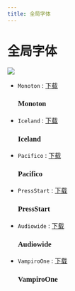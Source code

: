 ```yaml
---
title: 全局字体
---
```


# 全局字体

![](https://fakeimg.pl/740x200/ba8f6c/FFFFFF/?text=font&font=noto)

* `Monoton` : [下载](http://themes.googleusercontent.com/static/fonts/monoton/v4/AKI-lyzyNHXByGHeOcds_w.woff)
    <h3 style="font-family: Monoton">Monoton</h3>
* `Iceland` : [下载](http://themes.googleusercontent.com/static/fonts/iceland/v3/F6LYTZLHrG9BNYXRjU7RSw.woff)
    <h3 style="font-family: Iceland">Iceland</h3>
* `Pacifico` : [下载](http://themes.googleusercontent.com/static/fonts/pacifico/v5/yunJt0R8tCvMyj_V4xSjafesZW2xOQ-xsNqO47m55DA.woff)
    <h3 style="font-family: Pacifico">Pacifico</h3>
* `PressStart` : [下载](http://themes.googleusercontent.com/static/fonts/pressstart2p/v2/8Lg6LX8-ntOHUQnvQ0E7o3dD2UuwsmbX3BOp4SL_VwM.woff)
    <h3 style="font-family: PressStart">PressStart</h3>
* `Audiowide` : [下载](http://themes.googleusercontent.com/static/fonts/audiowide/v2/8XtYtNKEyyZh481XVWfVOj8E0i7KZn-EPnyo3HZu7kw.woff)
    <h3 style="font-family: Audiowide">Audiowide</h3>
* `VampiroOne` : [下载](http://themes.googleusercontent.com/static/fonts/vampiroone/v3/Ho2Xld8UbQyBA8XLxF1_NYbN6UDyHWBl620a-IRfuBk.woff)
    <h3 style="font-family: VampiroOne">VampiroOne</h3>